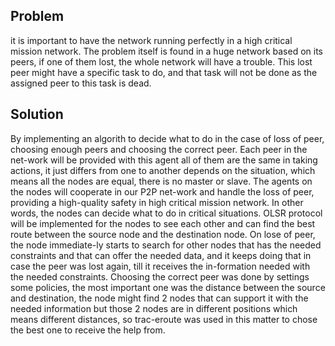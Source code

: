 ## Problem
it is important to have the network running perfectly in a high critical mission network. The problem itself is found in a huge network based on its peers, if one of them lost, the whole network will have a trouble. This lost peer might have a specific task to do, and that task will not be done as the assigned peer to this task is dead.

## Solution


By implementing an algorith to decide what to do in the case of loss of peer, choosing enough peers and choosing the correct peer. Each peer in the net-work will be provided with this agent all of them are the same in taking actions, it just differs from one to another depends on the situation, which means all the nodes are equal, there is no master or slave. The agents on the nodes will cooperate in our P2P net-work and handle the loss of peer, providing a high-quality safety in high critical mission network. In other words, the nodes can decide what to do in critical situations. OLSR protocol will be implemented for the nodes to see each other and can find the best route between the source node and the destination node. On lose of peer, the node immediate-ly starts to search for other nodes that has the needed constraints and that can offer the needed data, and it keeps doing that in case the peer was lost again, till it receives the in-formation needed with the needed constraints. Choosing the correct peer was done by settings some policies, the most important one was the distance between the source and destination, the node might find 2 nodes that can support it with the needed information but those 2 nodes are in different positions which means different distances, so trac-eroute was used in this matter to chose the best one to receive the help from.
